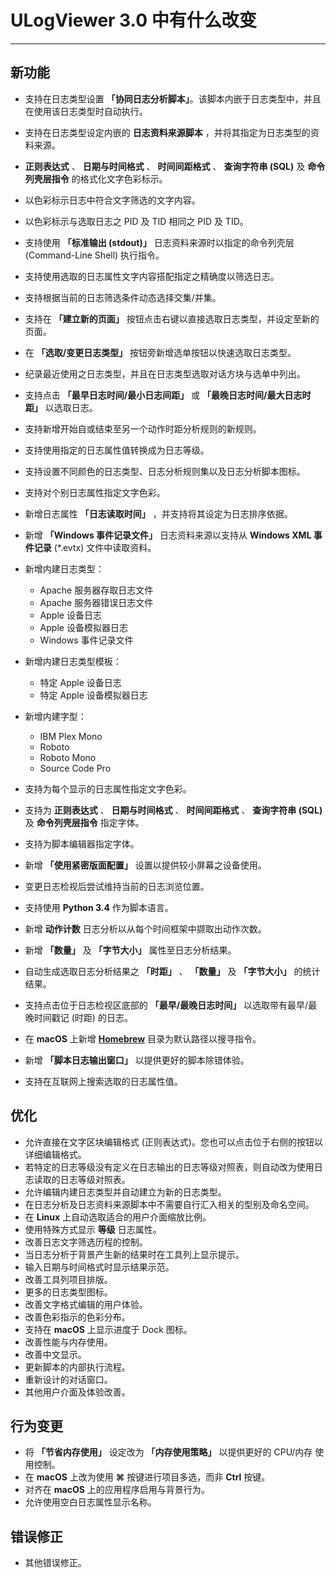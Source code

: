 ﻿# ULogViewer 3.0 中有什么改变
 ---

## 新功能
+ 支持在日志类型设置 **「协同日志分析脚本」**。该脚本内嵌于日志类型中，并且在使用该日志类型时自动执行。
+ 支持在日志类型设定内嵌的 **日志资料来源脚本** ，并将其指定为日志类型的资料来源。
+ **正则表达式** 、 **日期与时间格式** 、 **时间间距格式** 、 **查询字符串 (SQL)** 及 **命令列壳层指令** 的格式化文字色彩标示。
+ 以色彩标示日志中符合文字筛选的文字内容。
+ 以色彩标示与选取日志之 PID 及 TID 相同之 PID 及 TID。
+ 支持使用 **「标准输出 (stdout)」** 日志资料来源时以指定的命令列壳层 (Command-Line Shell) 执行指令。
+ 支持使用选取的日志属性文字内容搭配指定之精确度以筛选日志。
+ 支持根据当前的日志筛选条件动态选择交集/并集。
+ 支持在 **「建立新的页面」** 按钮点击右键以直接选取日志类型，并设定至新的页面。
+ 在 **「选取/变更日志类型」** 按钮旁新增选单按钮以快速选取日志类型。
+ 纪录最近使用之日志类型，并且在日志类型选取对话方块与选单中列出。
+ 支持点击 **「最早日志时间/最小日志间距」** 或 **「最晚日志时间/最大日志时距」** 以选取日志。
+ 支持新增开始自或结束至另一个动作时距分析规则的新规则。
+ 支持使用指定的日志属性值转换成为日志等级。
+ 支持设置不同颜色的日志类型、日志分析规则集以及日志分析脚本图标。
+ 支持对个别日志属性指定文字色彩。
+ 新增日志属性 **「日志读取时间」** ，并支持将其设定为日志排序依据。
+ 新增 **「Windows 事件记录文件」** 日志资料来源以支持从 **Windows XML 事件记录** (*.evtx) 文件中读取资料。
+ 新增内建日志类型：
    + Apache 服务器存取日志文件
    + Apache 服务器错误日志文件
    + Apple 设备日志
    + Apple 设备模拟器日志
    + Windows 事件记录文件

+ 新增内建日志类型模板：
    + 特定 Apple 设备日志
    + 特定 Apple 设备模拟器日志

+ 新增内建字型：
    + IBM Plex Mono
    + Roboto
    + Roboto Mono
    + Source Code Pro

+ 支持为每个显示的日志属性指定文字色彩。
+ 支持为 **正则表达式** 、 **日期与时间格式** 、 **时间间距格式** 、 **查询字符串 (SQL)** 及 **命令列壳层指令** 指定字体。
+ 支持为脚本编辑器指定字体。
+ 新增 **「使用紧密版面配置」** 设置以提供较小屏幕之设备使用。
+ 变更日志检视后尝试维持当前的日志浏览位置。
+ 支持使用 **Python 3.4** 作为脚本语言。
+ 新增 **动作计数** 日志分析以从每个时间框架中撷取出动作次数。
+ 新增 **「数量」** 及 **「字节大小」** 属性至日志分析结果。
+ 自动生成选取日志分析结果之 **「时距」** 、 **「数量」** 及 **「字节大小」** 的统计结果。
+ 支持点击位于日志检视区底部的 **「最早/最晚日志时间」** 以选取带有最早/最晚时间戳记 (时距) 的日志。
+ 在 **macOS** 上新增 [**Homebrew**](https://brew.sh/) 目录为默认路径以搜寻指令。
+ 新增 **「脚本日志输出窗口」** 以提供更好的脚本除错体验。
+ 支持在互联网上搜索选取的日志属性值。

## 优化
+ 允许直接在文字区块编辑格式 (正则表达式)。您也可以点击位于右侧的按钮以详细编辑格式。
+ 若特定的日志等级没有定义在日志输出的日志等级对照表，则自动改为使用日志读取的日志等级对照表。
+ 允许编辑内建日志类型并自动建立为新的日志类型。
+ 在日志分析及日志资料来源脚本中不需要自行汇入相关的型别及命名空间。
+ 在 **Linux** 上自动选取适合的用户介面缩放比例。
+ 使用特殊方式显示 **等级** 日志属性。
+ 改善日志文字筛选历程的控制。
+ 当日志分析于背景产生新的结果时在工具列上显示提示。
+ 输入日期与时间格式时显示结果示范。
+ 改善工具列项目排版。
+ 更多的日志类型图标。
+ 改善文字格式编辑的用户体验。
+ 改善色彩指示的色彩分布。
+ 支持在 **macOS** 上显示进度于 Dock 图标。
+ 改善性能与内存使用。
+ 改善中文显示。
+ 更新脚本的内部执行流程。
+ 重新设计的对话窗口。
+ 其他用户介面及体验改善。

## 行为变更
+ 将 **「节省内存使用」** 设定改为 **「内存使用策略」** 以提供更好的 CPU/内存 使用控制。
+ 在 **macOS** 上改为使用 **⌘** 按键进行项目多选，而非 **Ctrl** 按键。
+ 对齐在 **macOS** 上的应用程序启用与背景行为。
+ 允许使用空白日志属性显示名称。

## 错误修正
+ 其他错误修正。